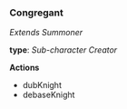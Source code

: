 ### Congregant

*Extends Summoner*

**type**: *Sub-character Creator*

**Actions**
- dubKnight
- debaseKnight